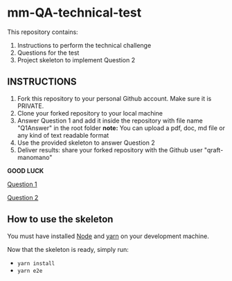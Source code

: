 # mm-QA-technical-test

This repository contains:
 1. Instructions to perform the technical challenge
 2. Questions for the test
 3. Project skeleton to implement Question 2


## INSTRUCTIONS

 1. Fork this repository to your personal Github account. Make sure it is PRIVATE.
 2. Clone your forked repository to your local machine
 2. Answer Question 1 and add it inside the repository with file name "Q1Answer" in the root folder **note:** You can upload a pdf, doc, md file or any kind of text readable format
 3. Use the provided skeleton to answer Question 2
 4. Deliver results: share your forked repository with the Github user "qraft-manomano"

**GOOD LUCK**

[Question 1](Questions/Question1.md)

[Question 2](Questions/Question2.md)

## How to use the skeleton

You must have installed [Node](https://nodejs.org/en/download/) and [yarn](https://classic.yarnpkg.com/en/docs/install/#mac-stable) on your development machine.

Now that the skeleton is ready, simply run:

 * `yarn install`
 * `yarn e2e`
